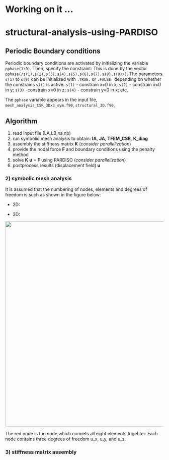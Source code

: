 # Working on it ... 

# structural-analysis-using-PARDISO

## Periodic Boundary conditions
Periodic boundary conditions are activated by initializing the variable `pphase(1:9)`. Then, specify the constraint: This is done by the vector `pphase(/s(1),s(2),s(3),s(4),s(5),s(6),s(7),s(8),s(9)/)`. The parameters `s(1)` to `s(9)` can be initialized with `.TRUE.` or `.FALSE.` depending on whether the constrains `s(i)` is active. `s(1)` - constrain x=0 in x; `s(2)` - constrain x=0 in y; `s(3)` -constrain x=0 in z; `s(4)` - constrain y=0 in x; etc. 

The `pphase` variable appears in the input file, `mesh_analysis_CSR_3Dx3_sym.f90`, `structural_3D.f90`, 

## Algorithm
 1) read input file (LA,LB,na,nb)
 2) run symbolic mesh analysis to obtain: **IA**, **JA**, **TFEM_CSR**, **K_diag**
 3) assembly the stiffness matrix **K** (*consider parallelization*)
 4) provide the nodal force **F** and boundary conditions using the penalty method
 5) solve **K** **u** = **F** using PARDISO (*consider parallelization*)
 6) postprocess results (displacement field) **u**


### 2) symbolic mesh analysis
It is assumed that the numbering of nodes, elements and degrees of freedom is such as shown in the figure below:

- 2D:

- 3D:
<p align="center">
    <img src="https://github.com/MikulaJakub/structural-analysis-using-PARDISO/blob/master/Figures/numbering_3D.png" width="650"/>
</p>

The red node is the node which connets all eight elements togehter. Each node contains three degrees of freedom u_x, u_y, and u_z. 

### 3) stiffness matrix assembly

